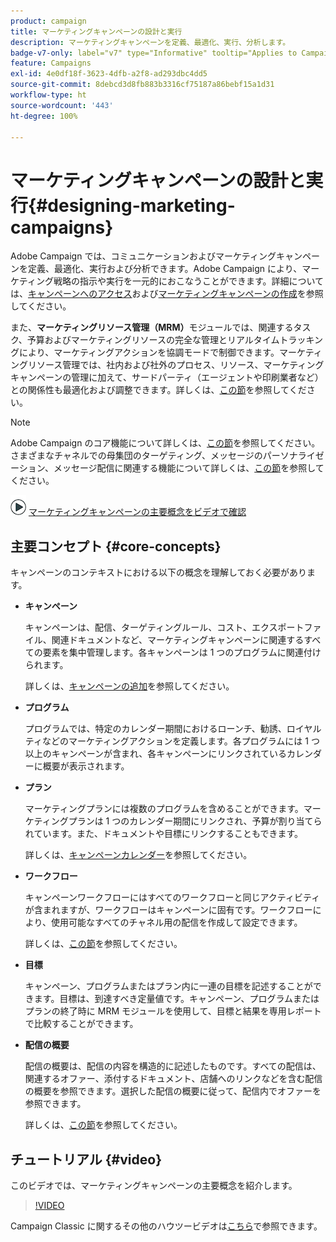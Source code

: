 ```yaml
---
product: campaign
title: マーケティングキャンペーンの設計と実行
description: マーケティングキャンペーンを定義、最適化、実行、分析します。
badge-v7-only: label="v7" type="Informative" tooltip="Applies to Campaign Classic v7 only"
feature: Campaigns
exl-id: 4e0df18f-3623-4dfb-a2f8-ad293dbc4dd5
source-git-commit: 8debcd3d8fb883b3316cf75187a86bebf15a1d31
workflow-type: ht
source-wordcount: '443'
ht-degree: 100%

---
```


# マーケティングキャンペーンの設計と実行{#designing-marketing-campaigns}


Adobe Campaign では、コミュニケーションおよびマーケティングキャンペーンを定義、最適化、実行および分析できます。Adobe Campaign により、マーケティング戦略の指示や実行を一元的におこなうことができます。詳細については、[キャンペーンへのアクセス](../../distributed/using/accessing-campaigns.md)および[マーケティングキャンペーンの作成](../../campaign/using/setting-up-marketing-campaigns.md)を参照してください。

また、**マーケティングリソース管理（MRM）**&#x200B;モジュールでは、関連するタスク、予算およびマーケティングリソースの完全な管理とリアルタイムトラッキングにより、マーケティングアクションを協調モードで制御できます。マーケティングリソース管理では、社内および社外のプロセス、リソース、マーケティングキャンペーンの管理に加えて、サードパーティ（エージェントや印刷業者など）との関係性も最適化および調整できます。詳しくは、[この節](../../mrm/using/about-marketing-resource-management.md)を参照してください。

>[!NOTE]
>
>Adobe Campaign のコア機能について詳しくは、[この節](../../platform/using/about-adobe-campaign-classic.md)を参照してください。\
>さまざまなチャネルでの母集団のターゲティング、メッセージのパーソナライゼーション、メッセージ配信に関連する機能について詳しくは、[この節](../../delivery/using/steps-about-delivery-creation-steps.md)を参照してください。

![](assets/do-not-localize/how-to-video.png) [マーケティングキャンペーンの主要概念をビデオで確認](#video)

## 主要コンセプト {#core-concepts}

キャンペーンのコンテキストにおける以下の概念を理解しておく必要があります。

* **キャンペーン**

   キャンペーンは、配信、ターゲティングルール、コスト、エクスポートファイル、関連ドキュメントなど、マーケティングキャンペーンに関連するすべての要素を集中管理します。各キャンペーンは 1 つのプログラムに関連付けられます。

   詳しくは、[キャンペーンの追加](../../campaign/using/setting-up-marketing-campaigns.md#adding-a-campaign)を参照してください。

* **プログラム**

   プログラムでは、特定のカレンダー期間におけるローンチ、勧誘、ロイヤルティなどのマーケティングアクションを定義します。各プログラムには 1 つ以上のキャンペーンが含まれ、各キャンペーンにリンクされているカレンダーに概要が表示されます。


* **プラン**

   マーケティングプランには複数のプログラムを含めることができます。マーケティングプランは 1 つのカレンダー期間にリンクされ、予算が割り当てられています。また、ドキュメントや目標にリンクすることもできます。

   詳しくは、[キャンペーンカレンダー](../../campaign/using/accessing-marketing-campaigns.md#campaign-calendar)を参照してください。

* **ワークフロー**

   キャンペーンワークフローにはすべてのワークフローと同じアクティビティが含まれますが、ワークフローはキャンペーンに固有です。ワークフローにより、使用可能なすべてのチャネル用の配信を作成して設定できます。

   詳しくは、[この節](../../campaign/using/marketing-campaign-deliveries.md#building-the-main-target-in-a-workflow)を参照してください。

* **目標**

   キャンペーン、プログラムまたはプラン内に一連の目標を記述することができます。目標は、到達すべき定量値です。キャンペーン、プログラムまたはプランの終了時に MRM モジュールを使用して、目標と結果を専用レポートで比較することができます。

* **配信の概要**

   配信の概要は、配信の内容を構造的に記述したものです。すべての配信は、関連するオファー、添付するドキュメント、店舗へのリンクなどを含む配信の概要を参照できます。選択した配信の概要に従って、配信内でオファーを参照できます。

   詳しくは、[この節](../../campaign/using/marketing-campaign-deliveries.md#associating-and-structuring-resources-linked-via-a-delivery-outline)を参照してください。

## チュートリアル {#video}

このビデオでは、マーケティングキャンペーンの主要概念を紹介します。

>[!VIDEO](https://video.tv.adobe.com/v/35131?quality=12)

Campaign Classic に関するその他のハウツービデオは[こちら](https://experienceleague.adobe.com/docs/campaign-classic-learn/tutorials/overview.html?lang=ja)で参照できます。
